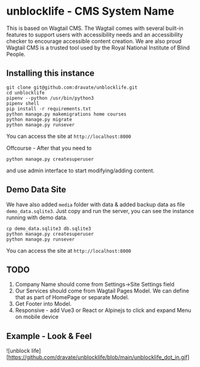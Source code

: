 # unblocklife - CMS System Name 

This is based on Wagtail CMS.  The Wagtail comes with several built-in features to support users with accessibility needs and an accessibility checker to encourage accessible content creation. We are also proud Wagtail CMS is a trusted tool used by the Royal National Institute of Blind People.

## Installing this instance

```
git clone git@github.com:dravate/unblocklife.git
cd unblocklife
pipenv --python /usr/bin/python3
pipenv shell
pip install -r requirements.txt 
python manage.py makemigrations home courses 
python manage.py migrate
python manage.py runsever

```

You can access the site at ```http://localhost:8000``` 


Offcourse - After that you need to

```
python manage.py createsuperuser

```
and use admin interface to start modifying/adding content. 

## Demo Data Site 

We have also added ```media``` folder with data & added  backup data as file  ```demo_data.sqlite3```. Just copy and run the server, you can see the instance running with demo data. 

```
cp demo_data.sqlite3 db.sqlite3
python manage.py createsuperuser
python manage.py runsever

```

You can access the site at ```http://localhost:8000``` 


## TODO 

1. Company Name should come from  Settings->Site Settings field  
2. Our Services should come from Wagtail Pages Model. We can define that as part of HomePage or separate Model. 
3. Get Footer into Model.  
4. Responsive - add Vue3 or React or Alpinejs to click and expand Menu on mobile device 


## Example - Look & Feel 

![unblock life][https://github.com/dravate/unblocklife/blob/main/unblocklife_dot_in.gif]



